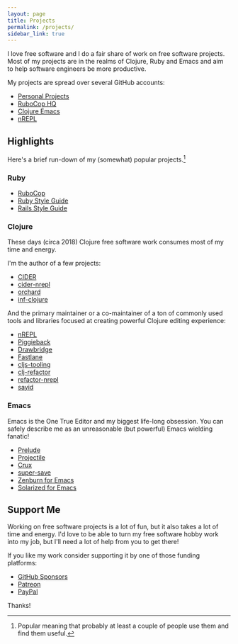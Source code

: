 ```yaml
---
layout: page
title: Projects
permalink: /projects/
sidebar_link: true
---
```


I love free software and I do a fair share of work on free software projects.
Most of my projects are in the realms of Clojure, Ruby and Emacs and aim to
help software engineers be more productive.

My projects are spread over several GitHub accounts:

* [Personal Projects](https://github.com/bbatsov)
* [RuboCop HQ](https://github.com/rubocop-hq)
* [Clojure Emacs](https://github.com/clojure-emacs)
* [nREPL](https://github.com/nrepl)

## Highlights

Here's a brief run-down of my (somewhat) popular projects.[^1]

### Ruby

* [RuboCop](http://rubocop.org)
* [Ruby Style Guide](https://github.com/rubocop-hq/ruby-style-guide)
* [Rails Style Guide](https://github.com/rubocop-hq/rails-style-guide)

### Clojure

These days (circa 2018) Clojure free software work consumes most of my
time and energy.

I'm the author of a few projects:

* [CIDER](https://cider.mx)
* [cider-nrepl](https://github.com/clojure-emacs/cider-nrepl)
* [orchard](https://github.com/clojure-emacs/orchard)
* [inf-clojure](https://github.com/clojure-emacs/inf-clojure)

And the primary maintainer or a co-maintainer of a ton of commonly
used tools and libraries focused at creating powerful Clojure editing
experience:

* [nREPL](https://nrepl.xyz)
* [Piggieback](https://github.com/nrepl/piggieback)
* [Drawbridge](https://github.com/nrepl/drawbridge)
* [Fastlane](https://github.com/nrepl/fastlane)
* [cljs-tooling](https://github.com/clojure-emacs/cljs-tooling)
* [clj-refactor](https://github.com/clojure-emacs/clj-refactor)
* [refactor-nrepl](https://github.com/clojure-emacs/refactor-nrepl)
* [sayid](https://github.com/clojure-emacs/sayid)

### Emacs

Emacs is the One True Editor and my biggest life-long obsession. You can safely describe
me as an unreasonable (but powerful) Emacs wielding fanatic!

* [Prelude](https://github.com/bbatsov/prelude)
* [Projectile](https://projectile.mx)
* [Crux](https://github.com/bbatsov/crux)
* [super-save](https://github.com/bbatsov/super-save)
* [Zenburn for Emacs](https://github.com/bbatsov/zenburn-emacs)
* [Solarized for Emacs](https://github.com/bbatsov/solarized-emacs)

## Support Me

Working on free software projects is a lot of fun, but it also takes a
lot of time and energy. I'd love to be able to turn my free software
hobby work into my job, but I'll need a lot of help from you to get
there!

If you like my work consider supporting it by one of those funding platforms:

* [GitHub Sponsors](https://github.com/users/bbatsov/sponsorship)
* [Patreon](https://www.patreon.com/bbatsov)
* [PayPal](https://www.paypal.me/bbatsov)

Thanks!

[^1]: Popular meaning that probably at least a couple of people use them and find them useful.
